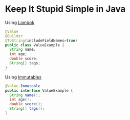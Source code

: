 # Keep It Stupid Simple in Java

Using [Lombok](https://projectlombok.org)
```java
@Value
@Builder
@ToString(includeFieldNames=true)
public class ValueExample {
  String name;
  int age;
  double score;
  String[] tags;
}
```

Using [Immutables](https://immutables.github.io)
```java
@Value.Immutable
public interface ValueExample {
  String name();
  int age();
  double score();
  String[] tags();
}
```
